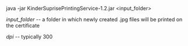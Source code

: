 java -jar KinderSuprisePrintingService-1.2.jar <input_folder> <dpi>

_input_folder_ -- a folder in which newly created .jpg files will be printed on the certificate

_dpi_ -- typically 300